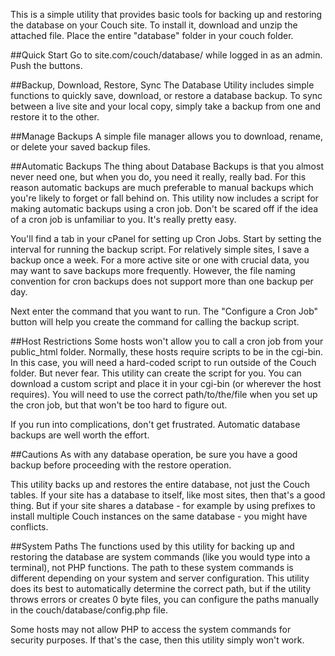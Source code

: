 This is a simple utility that provides basic tools for backing up and restoring the database on your Couch site. To install it, download and unzip the attached file. Place the entire "database" folder in your couch folder.

##Quick Start
Go to site.com/couch/database/ while logged in as an admin. Push the buttons.

##Backup, Download, Restore, Sync
The Database Utility includes simple functions to quickly save, download, or restore a database backup. To sync between a live site and your local copy, simply take a backup from one and restore it to the other.

##Manage Backups
A simple file manager allows you to download, rename, or delete your saved backup files.

##Automatic Backups
The thing about Database Backups is that you almost never need one, but when you do, you need it really, really bad. For this reason automatic backups are much preferable to manual backups which you're likely to forget or fall behind on. This utility now includes a script for making automatic backups using a cron job. Don't be scared off if the idea of a cron job is unfamiliar to you. It's really pretty easy.

You'll find a tab in your cPanel for setting up Cron Jobs. Start by setting the interval for running the backup script. For relatively simple sites, I save a backup once a week. For a more active site or one with crucial data, you may want to save backups more frequently. However, the file naming convention for cron backups does not support more than one backup per day.

Next enter the command that you want to run. The "Configure a Cron Job" button will help you create the command for calling the backup script.

##Host Restrictions
Some hosts won't allow you to call a cron job from your public_html folder. Normally, these hosts require scripts to be in the cgi-bin. In this case, you will need a hard-coded script to run outside of the Couch folder. But never fear. This utility can create the script for you. You can download a custom script and place it in your cgi-bin (or wherever the host requires). You will need to use the correct path/to/the/file when you set up the cron job, but that won't be too hard to figure out.

If you run into complications, don't get frustrated. Automatic database backups are well worth the effort.


##Cautions
As with any database operation, be sure you have a good backup before proceeding with the restore operation.

This utility backs up and restores the entire database, not just the Couch tables. If your site has a database to itself, like most sites, then that's a good thing. But if your site shares a database - for example by using prefixes to install multiple Couch instances on the same database - you might have conflicts.

##System Paths
The functions used by this utility for backing up and restoring the database are system commands (like you would type into a terminal), not PHP functions. The path to these system commands is different depending on your system and server configuration. This utility does its best to automatically determine the correct path, but if the utility throws errors or creates 0 byte files, you can configure the paths manually in the couch/database/config.php file.

Some hosts may not allow PHP to access the system commands for security purposes. If that's the case, then this utility simply won't work.